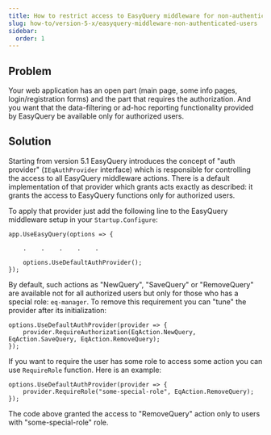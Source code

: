 ```yaml
---
title: How to restrict access to EasyQuery middleware for non-authenticated users
slug: how-to/version-5-x/easyquery-middleware-non-authenticated-users
sidebar:
  order: 1
---
```


## Problem
Your web application has an open part (main page, some info pages, login/registration forms) and the part that requires the authorization. 
And you want that the data-filtering or ad-hoc reporting functionality provided by EasyQuery be available only for authorized users. 

## Solution
Starting from version 5.1 EasyQuery introduces the concept of "auth provider" (`IEqAuthProvider` interface) which is responsible for controlling the access to all EasyQuery middleware actions.
There is a default implementation of that provider which grants acts exactly as described: it grants the access to EasyQuery functions only for authorized users.

To apply that provider just add the following line to the EasyQuery middleware setup in your `Startup.Configure`:

```
app.UseEasyQuery(options => {
    
	.    .    .    .    .
	
	options.UseDefaultAuthProvider();
});
```


By default, such actions as "NewQuery", "SaveQuery" or "RemoveQuery" are available not for all authorized users but only for those who has a special role: `eq-manager`.
To remove this requirement you can "tune" the provider after its initialization:

```
options.UseDefaultAuthProvider(provider => {
    provider.RequireAuthorization(EqAction.NewQuery, EqAction.SaveQuery, EqAction.RemoveQuery);
});

```

If you want to require the user has some role to access some action you can use `RequireRole` function. Here is an example:

```
options.UseDefaultAuthProvider(provider => {
    provider.RequireRole("some-special-role", EqAction.RemoveQuery);
});

```

The code above granted the access to "RemoveQuery" action only to users with "some-special-role" role.
